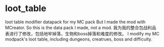 # loot_table
loot table modifier datapack for my MC pack But I made the mod with MCreator. So this is the data pack I made, not a mod. 
我为我的整合包战利品表进行了修改，包括地牢掉落，生物和boss掉落和难度的修改。
I modify my MC modpack's loot table, including dungeons, creatrues, boss and difficulty.
